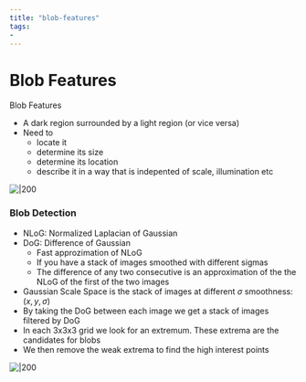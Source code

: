 ```yaml
---
title: "blob-features"
tags: 
- 
---
```


# Blob Features

Blob Features
- A dark region surrounded by a light region (or vice versa)
- Need to
	- locate it
	- determine its size
	- determine its location
	- describe it in a way that is indepented of scale, illumination etc
	
![|200](https://i.imgur.com/uc0rIJr.png)

### Blob Detection
- NLoG: Normalized Laplacian of Gaussian
- DoG: Difference of Gaussian
	- Fast approzimation of NLoG
	- If you have a stack of images smoothed with different sigmas
	- The difference of any two consecutive is an approximation of the the NLoG of the first of the two images
- Gaussian Scale Space is the stack of images at different $\sigma$ smoothness: $(x, y, \sigma)$
- By taking the DoG between each image we get a stack of images filtered by DoG
- In each 3x3x3 grid we look for an extremum. These extrema are the candidates for blobs
- We then remove the weak extrema to find the high interest points

![|200](https://i.imgur.com/IfIE6R4.png)